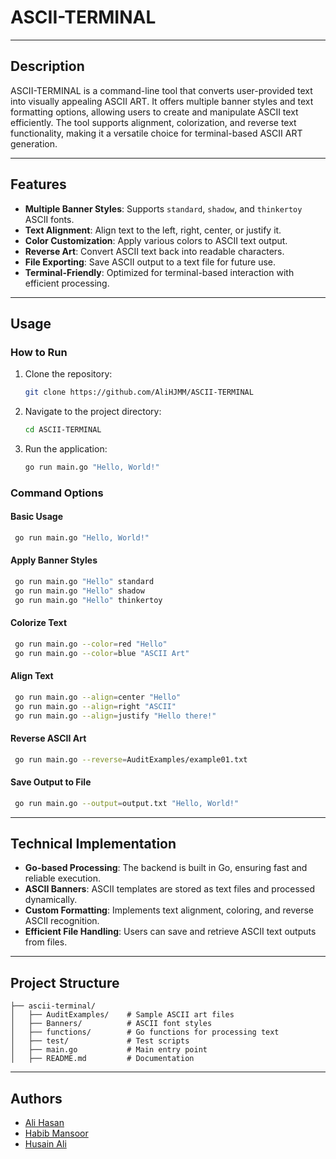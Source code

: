 # ASCII-TERMINAL

---

## **Description**

ASCII-TERMINAL is a command-line tool that converts user-provided text into visually appealing ASCII ART. It offers multiple banner styles and text formatting options, allowing users to create and manipulate ASCII text efficiently. The tool supports alignment, colorization, and reverse text functionality, making it a versatile choice for terminal-based ASCII ART generation.

---

## **Features**

- **Multiple Banner Styles**: Supports `standard`, `shadow`, and `thinkertoy` ASCII fonts.
- **Text Alignment**: Align text to the left, right, center, or justify it.
- **Color Customization**: Apply various colors to ASCII text output.
- **Reverse Art**: Convert ASCII text back into readable characters.
- **File Exporting**: Save ASCII output to a text file for future use.
- **Terminal-Friendly**: Optimized for terminal-based interaction with efficient processing.

---

## **Usage**

### **How to Run**

1. Clone the repository:
   ```bash
   git clone https://github.com/AliHJMM/ASCII-TERMINAL
   ```
2. Navigate to the project directory:
   ```bash
   cd ASCII-TERMINAL
   ```
3. Run the application:
   ```bash
   go run main.go "Hello, World!"
   ```

### **Command Options**

#### **Basic Usage**

```bash
 go run main.go "Hello, World!"
```

#### **Apply Banner Styles**

```bash
 go run main.go "Hello" standard
 go run main.go "Hello" shadow
 go run main.go "Hello" thinkertoy
```

#### **Colorize Text**

```bash
 go run main.go --color=red "Hello"
 go run main.go --color=blue "ASCII Art"
```

#### **Align Text**

```bash
 go run main.go --align=center "Hello"
 go run main.go --align=right "ASCII"
 go run main.go --align=justify "Hello there!"
```

#### **Reverse ASCII Art**

```bash
 go run main.go --reverse=AuditExamples/example01.txt
```

#### **Save Output to File**

```bash
 go run main.go --output=output.txt "Hello, World!"
```

---

## **Technical Implementation**

- **Go-based Processing**: The backend is built in Go, ensuring fast and reliable execution.
- **ASCII Banners**: ASCII templates are stored as text files and processed dynamically.
- **Custom Formatting**: Implements text alignment, coloring, and reverse ASCII recognition.
- **Efficient File Handling**: Users can save and retrieve ASCII text outputs from files.

---

## **Project Structure**

```
├── ascii-terminal/
│   ├── AuditExamples/    # Sample ASCII art files
│   ├── Banners/          # ASCII font styles
│   ├── functions/        # Go functions for processing text
│   ├── test/             # Test scripts
│   ├── main.go           # Main entry point
│   ├── README.md         # Documentation
```

---

## **Authors**

- [Ali Hasan](https://github.com/AliHJMM)
- [Habib Mansoor](https://github.com/7abib04)
- [Husain Ali](https://github.com/hujaafar)
